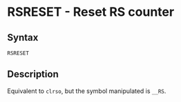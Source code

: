 # RSRESET - Reset RS counter

## Syntax
```assembly
RSRESET
```

## Description
Equivalent to `clrso`, but the symbol manipulated is `__RS`.
